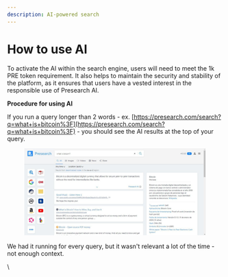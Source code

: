 ```yaml
---
description: AI-powered search
---
```


# How to use AI

To activate the AI within the search engine, users will need to meet the 1k PRE token requirement. It also helps to maintain the security and stability of the platform, as it ensures that users have a vested interest in the responsible use of Presearch AI.



**Procedure for using AI**

If you run a query longer than 2 words - ex. [https://presearch.com/search?q=what+is+bitcoin%3F](https://presearch.com/search?q=what+is+bitcoin%3F) - you should see the AI results at the top of your query.

<figure><img src="../../.gitbook/assets/image (28).png" alt=""><figcaption></figcaption></figure>

We had it running for every query, but it wasn't relevant a lot of the time - not enough context.

\
